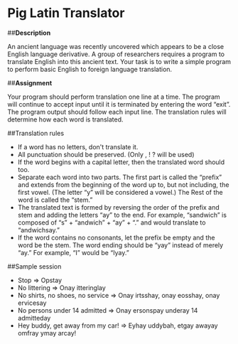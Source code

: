 # **Pig Latin Translator**

##**Description**

An ancient language was recently uncovered which appears to be a close English language derivative.  A group of researchers requires a program to translate English into this ancient text.  Your task is to write a simple program to perform basic English to foreign language translation.

##**Assignment**

Your program should perform translation one line at a time. The program will continue to accept input until it is terminated by entering the word “exit”.
The program output should follow each input line. The translation rules will determine how each word is translated. 

##Translation rules
-	If a word has no letters, don't translate it. 
-	All punctuation should be preserved. (Only , ! ? will be used)
-	If the word begins with a capital letter, then the translated word should too. 
-	Separate each word into two parts. The first part is called the “prefix” and extends from the beginning of the word up to, but not including, the first vowel. (The letter “y” will be considered a vowel.) The Rest of the word is called the “stem.” 
-	The translated text is formed by reversing the order of the prefix and stem and adding the letters “ay” to the end. For example, “sandwich” is composed of “s” + “andwich” + “ay” + “.” and would translate to “andwichsay.” 
-	If the word contains no consonants, let the prefix be empty and the word be the stem. The word ending should be “yay” instead of merely “ay.” For example, “I” would be “Iyay.” 

##Sample session

- Stop => Opstay
- No littering => Onay itteringlay
- No shirts, no shoes, no service => Onay irtsshay, onay eosshay, onay ervicesay
- No persons under 14 admitted => Onay ersonspay underay 14 admitteday
- Hey buddy, get away from my car! => Eyhay uddybah, etgay awayay omfray ymay arcay!
